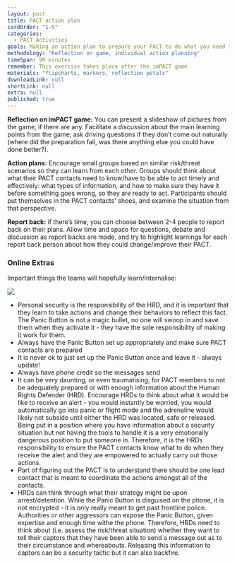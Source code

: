```yaml
---
layout: post
title: PACT action plan
cardOrder: "1-5"
categories: 
  - PACT Activities
goals: Making an action plan to prepare your PACT to do what you need them to do.
methodology: "Reflection on game, individual action planning"
timeSpan: 90 minutes
remember: This exercise takes place after the imPACT game
materials: "flipcharts, markers, reflection petals"
downloadLink: null
shortLink: null
extra: null
published: true
---
```


**Reflection on imPACT game:** You can present a slideshow of pictures from the game, if there are any. Facilitate a discussion about the main learning points from the game; ask driving questions if they don’t come out naturally (where did the preparation fail, was there anything else you could have done better?).

**Action plans:** Encourage small groups based on similar risk/threat scenarios so they can learn from each other. Groups should think about what their PACT contacts need to know/have to be able to act timely and effectively: what types of information, and how to make sure they have it before something goes wrong, so they are ready to act. Participants should put themselves in the PACT contacts' shoes, and examine the situation from that perspective.

**Report back:** if there’s time, you can choose between 2-4 people to report back on their plans. Allow time and space for questions, debate and discussion as report backs are made, and try  to highlight learnings for each report back person about how they could change/improve their PACT.

<div class="cs-online" id="onlineContent" markdown="1">

### Online Extras

Important things the teams will hopefully learn/internalise:

![](https://raw.githubusercontent.com/the-engine-room/PACT-kit/gh-pages/mockups/pact_1.2_front-a.png)


- Personal security is the responsibility of the HRD, and it is important that they learn to take actions and change their behaviors to reflect this fact. The Panic Button is not a magic bullet, no one will swoop in and save them when they activate it - they have the sole responsibility of making it work for them.
- Always have the Panic Button set up appropriately and make sure PACT contacts are prepared
- It is never ok to just set up the Panic Button once and leave it - always update!
- Always have phone credit so the messages send
- It can be very daunting, or even traumatising, for PACT members to not be adequately prepared or with enough information about the Human Rights Defender (HRD). Encourage HRDs to think about what it would be like to receive an alert - you would instantly be worried, you would automatically go into panic or flight mode and the adrenaline would likely not subside until either the HRD was located, safe or released. Being put in a position where you have information about a security situation but not having the tools to handle it is a very emotionally dangerous position to put someone in. Therefore, it is the HRDs responsibility to ensure the PACT contacts know what to do when they receive the alert and they are empowered to actually carry out those actions.
- Part of figuring out the PACT is to understand there should be one lead contact that is meant to coordinate the actions amongst all of the contacts.
- HRDs can think through what their strategy might be upon arrest/detention.  While the Panic Button is disguised on the phone, it is not encrypted - it is only really meant to get past frontline police. Authorities or other aggressors can expose the Panic Button, given expertise and enough time withe the phone.  Therefore, HRDs need to think about (i.e. assess the risk/threat situation) whether they want to tell their captors that they have been able to send a message out as to their circumstance and whereabouts. Releasing this information to captors can be a security tactic but it can also backfire.

</div>